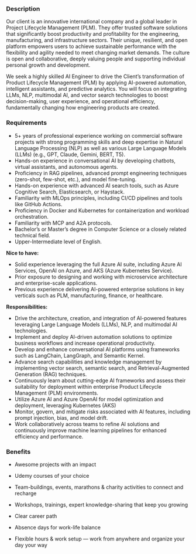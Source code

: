 ### Description

Our client is an innovative international company and a global leader in
Project Lifecycle Management (PLM). They offer trusted software solutions that
significantly boost productivity and profitability for the engineering,
manufacturing, and infrastructure sectors. Their unique, resilient, and open
platform empowers users to achieve sustainable performance with the
flexibility and agility needed to meet changing market demands. The culture is
open and collaborative, deeply valuing people and supporting individual
personal growth and development.

We seek a highly skilled AI Engineer to drive the Client’s transformation of
Product Lifecycle Management (PLM) by applying AI-powered automation,
intelligent assistants, and predictive analytics. You will focus on
integrating LLMs, NLP, multimodal AI, and vector search technologies to boost
decision-making, user experience, and operational efficiency, fundamentally
changing how engineering products are created.

### Requirements

  * 5+ years of professional experience working on commercial software projects with strong programming skills and deep expertise in Natural Language Processing (NLP) as well as various Large Language Models (LLMs) (e.g., GPT, Claude, Gemini, BERT, T5).
  * Hands-on experience in conversational AI by developing chatbots, virtual assistants, and autonomous agents.
  * Proficiency in RAG pipelines, advanced prompt engineering techniques (zero-shot, few-shot, etc.), and model fine-tuning.
  * Hands-on experience with advanced AI search tools, such as Azure Cognitive Search, Elasticsearch, or Haystack.
  * Familiarity with MLOps principles, including CI/CD pipelines and tools like GitHub Actions.
  * Proficiency in Docker and Kubernetes for containerization and workload orchestration.
  * Familiarity with MCP and A2A protocols.
  * Bachelor’s or Master’s degree in Computer Science or a closely related technical field.
  * Upper-Intermediate level of English.

**Nice to have:**

  * Solid experience leveraging the full Azure AI suite, including Azure AI Services, OpenAI on Azure, and AKS (Azure Kubernetes Service).
  * Prior exposure to designing and working with microservice architecture and enterprise-scale applications.
  * Previous experience delivering AI-powered enterprise solutions in key verticals such as PLM, manufacturing, finance, or healthcare.

**Responsibilities:**

  * Drive the architecture, creation, and integration of AI-powered features leveraging Large Language Models (LLMs), NLP, and multimodal AI technologies.
  * Implement and deploy AI-driven automation solutions to optimize business workflows and increase operational productivity.
  * Develop and enhance conversational AI platforms using frameworks such as LangChain, LangGraph, and Semantic Kernel.
  * Advance search capabilities and knowledge management by implementing vector search, semantic search, and Retrieval-Augmented Generation (RAG) techniques.
  * Continuously learn about cutting-edge AI frameworks and assess their suitability for deployment within enterprise Product Lifecycle Management (PLM) environments.
  * Utilize Azure AI and Azure OpenAI for model optimization and deployment, leveraging Kubernetes (AKS)
  * Monitor, govern, and mitigate risks associated with AI features, including prompt injection, bias, and model drift.
  * Work collaboratively across teams to refine AI solutions and continuously improve machine learning pipelines for enhanced efficiency and performance.

### Benefits

  * Awesome projects with an impact

  * Udemy courses of your choice
  * Team-buildings, events, marathons & charity activities to connect and recharge
  * Workshops, trainings, expert knowledge-sharing that keep you growing
  * Clear career path
  * Absence days for work-life balance
  * Flexible hours & work setup — work from anywhere and organize your day your way